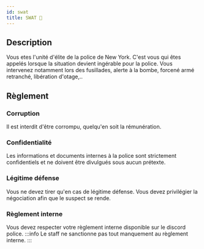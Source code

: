 ```yaml
---
id: swat
title: SWAT 🚨
---
```


## Description
Vous etes l'unité d'élite de la police de New York. C'est vous qui êtes appelés lorsque la situation devient ingérable pour la police. Vous intervenez notamment lors des fusillades, alerte à la bombe, forcené armé retranché, libération d'otage,..

## Règlement

### Corruption
Il est interdit d'être corrompu, quelqu'en soit la rémunération.

### Confidentialité
Les informations et documents internes à la police sont strictement confidentiels et ne doivent être divulgués sous aucun prétexte.

### Légitime défense
Vous ne devez tirer qu'en cas de légitime défense. Vous devez privilégier la négociation afin que le suspect se rende.

### Règlement interne
Vous devez respecter votre règlement interne disponible sur le discord police.
:::info
Le staff ne sanctionne pas tout manquement au règlement interne.
:::